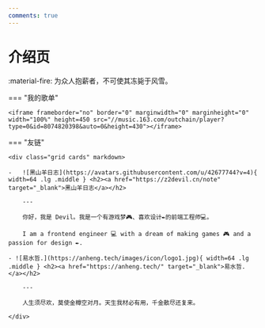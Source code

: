 ```yaml
---
comments: true
---
```


# 介绍页

:material-fire: 为众人抱薪者，不可使其冻毙于风雪。

=== "我的歌单"

    <iframe frameborder="no" border="0" marginwidth="0" marginheight="0" width="100%" height=450 src="//music.163.com/outchain/player?type=0&id=8074820398&auto=0&height=430"></iframe>

=== "友链"

    <div class="grid cards" markdown>

    -   ![黑山羊日志](https://avatars.githubusercontent.com/u/42677744?v=4){ width=64 .lg .middle } <h2><a href="https://z2devil.cn/note" target="_blank">黑山羊日志</a></h2>

        ---

        你好，我是 Devil。我是一个有游戏梦🎮、喜欢设计✒️的前端工程师💻。
        
        I am a frontend engineer 💻 with a dream of making games 🎮 and a passion for design ✒️.

    - ![易水哲.](https://anheng.tech/images/icon/logo1.jpg){ width=64 .lg .middle } <h2><a href="https://anheng.tech/" target="_blank">易水哲.</a></h2>

        ---

        人生须尽欢，莫使金樽空对月。天生我材必有用，千金散尽还复来。

    </div>
